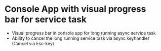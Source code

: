 # Console App with visual progress bar for service task

* Visual progress bar in console app for long running async service task
* Ability to cancel the long running service task via async keyhandler  
  (Cancel via Esc-key)
